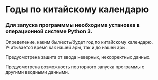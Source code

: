 # Годы по китайскому календарю
### Для запуска программмы необходима установка в операционной системе Python 3.
Определение, каким был/есть/будет год по китайскому календарю. Учитывается время как нашей эры, так и до нашей эры.

Предусмотрена защита от ввода неверных, некорректных данных.

Предусмотрена возможность повторного запуска программы с другими вводными данными.
